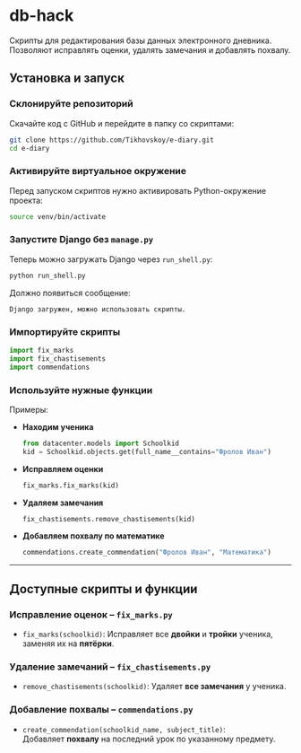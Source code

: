 # db-hack

Скрипты для редактирования базы данных электронного дневника.  
Позволяют исправлять оценки, удалять замечания и добавлять похвалу.

## Установка и запуск

### **Склонируйте репозиторий**
Скачайте код с GitHub и перейдите в папку со скриптами:
```sh
git clone https://github.com/Tikhovskoy/e-diary.git
cd e-diary
```

### **Активируйте виртуальное окружение**
Перед запуском скриптов нужно активировать Python-окружение проекта:
```sh
source venv/bin/activate
```

### **Запустите Django без `manage.py`**
Теперь можно загружать Django через `run_shell.py`:
```sh
python run_shell.py
```
Должно появиться сообщение:
```
Django загружен, можно использовать скрипты.
```

### **Импортируйте скрипты**
```python
import fix_marks
import fix_chastisements
import commendations
```

### **Используйте нужные функции**  
Примеры:

- **Находим ученика**
  ```python
  from datacenter.models import Schoolkid
  kid = Schoolkid.objects.get(full_name__contains="Фролов Иван")
  ```

- **Исправляем оценки**
  ```python
  fix_marks.fix_marks(kid)
  ```

- **Удаляем замечания**
  ```python
  fix_chastisements.remove_chastisements(kid)
  ```

- **Добавляем похвалу по математике**
  ```python
  commendations.create_commendation("Фролов Иван", "Математика")
  ```

---

## Доступные скрипты и функции

### **Исправление оценок – `fix_marks.py`**
- `fix_marks(schoolkid)`: Исправляет все **двойки** и **тройки** ученика, заменяя их на **пятёрки**.

### **Удаление замечаний – `fix_chastisements.py`**
- `remove_chastisements(schoolkid)`: Удаляет **все замечания** у ученика.

### **Добавление похвалы – `commendations.py`**
- `create_commendation(schoolkid_name, subject_title)`:  
  Добавляет **похвалу** на последний урок по указанному предмету.

